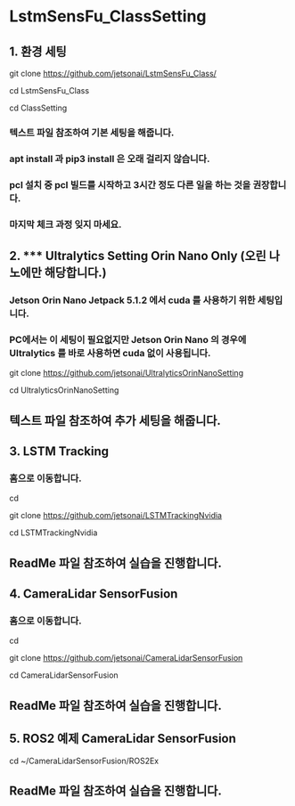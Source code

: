 # LstmSensFu_ClassSetting

## 1. 환경 세팅

git clone https://github.com/jetsonai/LstmSensFu_Class/

cd LstmSensFu_Class

cd ClassSetting

### 텍스트 파일 참조하여 기본 세팅을 해줍니다. 
### apt install 과 pip3 install 은 오래 걸리지 않습니다. 
### pcl 설치 중 pcl 빌드를 시작하고 3시간 정도 다른 일을 하는 것을 권장합니다.
### 마지막 체크 과정 잊지 마세요.

## 2. *** Ultralytics Setting Orin Nano Only (오린 나노에만 해당합니다.)

### Jetson Orin Nano Jetpack 5.1.2 에서 cuda 를 사용하기 위한 세팅입니다. 
### PC에서는 이 세팅이 필요없지만 Jetson Orin Nano 의 경우에 Ultralytics 를 바로 사용하면 cuda 없이 사용됩니다.

git clone https://github.com/jetsonai/UltralyticsOrinNanoSetting

cd UltralyticsOrinNanoSetting

## 텍스트 파일 참조하여 추가 세팅을 해줍니다.

## 3. LSTM Tracking

### 홈으로 이동합니다.

cd

git clone https://github.com/jetsonai/LSTMTrackingNvidia

cd LSTMTrackingNvidia

## ReadMe 파일 참조하여 실습을 진행합니다.

## 4. CameraLidar SensorFusion

### 홈으로 이동합니다.

cd

git clone https://github.com/jetsonai/CameraLidarSensorFusion

cd CameraLidarSensorFusion

## ReadMe 파일 참조하여 실습을 진행합니다.

## 5. ROS2 예제 CameraLidar SensorFusion 

cd ~/CameraLidarSensorFusion/ROS2Ex

## ReadMe 파일 참조하여 실습을 진행합니다.




